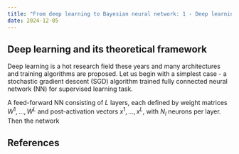 ```yaml
---
title: "From deep learning to Bayesian neural network: 1 - Deep learning and its theoretical framework"
date: 2024-12-05
---
```


## Deep learning and its theoretical framework
Deep learning is a hot research field these years and many architectures and training algorithms are proposed. Let us begin with a simplest case - a stochastic gradient descent (SGD) algorithm trained fully connected neural network (NN) for supervised learning task. 

A feed-forward NN consisting of $L$ layers, each defined by weight matrices $W^1,...,W^L$ and post-activation vectors $x^1,...,x^L$, with $N_l$ neurons per layer. Then the network 

## References
